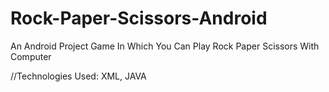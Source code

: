 # Rock-Paper-Scissors-Android
An Android Project Game In Which You Can Play Rock Paper Scissors With Computer


//Technologies Used: XML, JAVA
